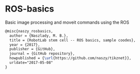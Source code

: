 # ROS-basics
Basic image processing and moveit commands using the ROS


``` tex
@misc{naszy_rosbasics,
  author = {Naszlady, M. B.},
  title = {RobotLab stem cell -- ROS basics, sample coodes},
  year = {2017},
  publisher = {GitHub},
  journal = {GitHub repository},
  howpublished = {\url{https://github.com/naszy/tikznet}},
  urldate="2017-05-08"
}
```
